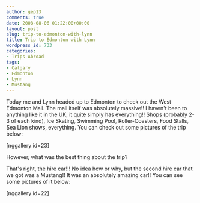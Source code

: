 ```yaml
---
author: gep13
comments: true
date: 2008-08-06 01:22:00+00:00
layout: post
slug: trip-to-edmonton-with-lynn
title: Trip to Edmonton with Lynn
wordpress_id: 733
categories:
- Trips Abroad
tags:
- Calgary
- Edmonton
- Lynn
- Mustang
---
```


Today me and Lynn headed up to Edmonton to check out the West Edmonton Mall. The mall itself was absolutely massive!! I haven't been to anything like it in the UK, it quite simply has everything!! Shops (probably 2-3 of each kind), Ice Skating, Swimming Pool, Roller-Coasters, Food Stalls, Sea Lion shows, everything. You can check out some pictures of the trip below:

[nggallery id=23]

However, what was the best thing about the trip?

That's right, the hire car!!! No idea how or why, but the second hire car that we got was a Mustang!! It was an absolutely amazing car!! You can see some pictures of it below:

[nggallery id=22]
